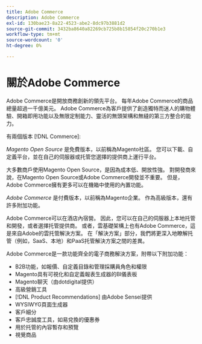 ```yaml
---
title: Adobe Commerce
description: Adobe Commerce
exl-id: 130bae23-8a22-4523-abe2-8dc97b3881d2
source-git-commit: 3432ba8640a82269cb725b8b15854f20c270b1e3
workflow-type: tm+mt
source-wordcount: '0'
ht-degree: 0%

---
```


# 關於Adobe Commerce

Adobe Commerce是開放商務創新的領先平台。 每年Adobe Commerce的商品總量超過一千億美元。 Adobe Commerce為客戶提供了創造獨特而迷人的購物體驗、開箱即用功能以及無限定制能力、靈活的無頭架構和無縫的第三方整合的能力。

有兩個版本 [!DNL Commerce]:

_Magento Open Source_ 是免費版本，以前稱為Magento社區。 您可以下載、自定義平台，並在自己的伺服器或托管您選擇的提供商上運行平台。

大多數商戶使用Magento Open Source，是因為成本低、開放性強。 對開發商來說，在Magento Open Source或Adobe Commerce開發並不重要。 但是，Adobe Commerce擁有更多可以在機箱中使用的內置功能。

_Adobe Commerce_ 是付費版本，以前稱為Magento企業。 作為高級版本，還有許多附加功能。

Adobe Commerce可以在酒店內宿營。 因此，您可以在自己的伺服器上本地托管和開發，或者選擇托管提供商。 或者，雲基礎架構上也有Adobe Commerce，這是來自Adobe的雲托管解決方案。 在「解決方案」部分，我們將更深入地瞭解托管（例如，SaaS、本地）和PaaS托管解決方案之間的差異。

Adobe Commerce是一款功能齊全的電子商務解決方案，附帶以下附加功能：

- B2B功能，如報價、自定義目錄和管理採購員角色和權限
- Magento具有可視化和自定義報表生成器的BI儀表板
- Magento聊天（由dotdigital提供）
- 高級營銷工具
- [!DNL Product Recommendations] 由Adobe Sensei提供
- WYSIWYG頁面生成器
- 客戶細分
- 客戶忠誠度工具，如易兌換的優惠券
- 用於托管的內容暫存和預覽
- 視覺商品
